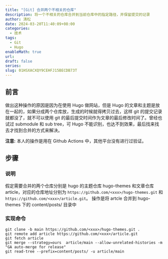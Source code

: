 ```yaml
---
title: "[Git] 合并两个不相关的仓库"
description: 将一个不相关的仓库合并到当前仓库中的指定路径，并保留提交的记录
author: 清松
date: 2024-03-20T11:40:09+08:00
categories:
  - 技术
tags:
  - Git
  - Hugo
enableMath: true
url: 
draft: false
series: 
slug: 01HSXACXQY9CEHFJ15BECDB73T
---
```

## 前言
做出这种操作的原因是因为在使用 Hugo 做网站，但是 Hugo 的文章和主题是放在一起的，如果分成两个仓库放，生成的时候就得拷贝过去，这样 git 的提交记录就都没了，就不可以使用 git 的最后提交时间作为文章的最后修改时间了。曾经也试过 submodule 和 sub tree，可 Hugo 不能识别，也达不到效果，最后找来找去才找到合并的方式来解决。

**注意:** 本人的操作是用在 Github Actions 中，其他平台没有进行过验证。
## 步骤
### 说明
假定需要合并的两个仓库分别是 hugo 的主题仓库 hugo-themes 和文章仓库 article，对应的仓库地址分别为 `https://github.com/<xxx>/hugo-themes.git` 和 `https://github.com/<xxx>/article.git`。
操作是将 artcle 合并到 hugo-themes 下的 content/posts/ 目录中

### 实现命令
```
git clone -b main https://github.com/<xxx>/hugo-themes.git .
git remote add article https://github.com/<xxx>/article.git
git fetch article
git merge --strategy=ours  article/main --allow-unrelated-histories -m "GA auto-merge for release"
git read-tree --prefix=content/posts/ -u article/main
```
